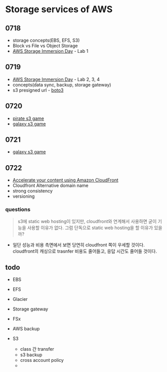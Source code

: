 # Storage services of AWS

## 0718

- storage concepts(EBS, EFS, S3)
- Block vs File vs Object Storage
- [AWS Storage Immersion Day](https://catalog.us-east-1.prod.workshops.aws/workshops/74237958-77c8-4e7f-a02f-ae201a04d759/en-US) - Lab 1

## 0719

- [AWS Storage Immersion Day](https://catalog.us-east-1.prod.workshops.aws/workshops/74237958-77c8-4e7f-a02f-ae201a04d759/en-US) - Lab 2, 3, 4
- concepts(data sync, backup, storage gateway)
- s3 presigned url - [boto3](server/main.py)

## 0720

- [pirate s3 game](http://s3game-level1.s3-website.us-east-2.amazonaws.com/level1.html)
- [galaxy s3 game](http://s3game-galaxy-level1.s3-website.us-east-2.amazonaws.com/)

## 0721

- [galaxy s3 game](http://s3game-galaxy-level1.s3-website.us-east-2.amazonaws.com/)

## 0722

- [Accelerate your content using Amazon CloudFront](https://catalog.us-east-1.prod.workshops.aws/workshops/9331108e-464e-4699-8a9c-486090105878/en-US/10-create-ec2-and-s3-origins)
- Cloudfront Alternative domain name
- strong consistency
- versioning

### questions

> s3에 static web hosting이 있지만, cloudfront와 연계해서 사용하면 굳이 기능을 사용할 이유가 없다. 그럼 단독으로 static web hosting을 할 이유가 있을까?

- 일단 성능과 비용 측면에서 보면 당연히 cloudfront 쪽이 우세할 것이다. cloudfront의 캐싱으로 trasnfer 비용도 줄어들고, 응답 시간도 줄어들 것이다.

## todo

- EBS
- EFS
- Glacier
- Storage gateway
- FSx
- AWS backup

- S3
  - class 간 transfer
  - s3 backup
  - cross account policy
  -
